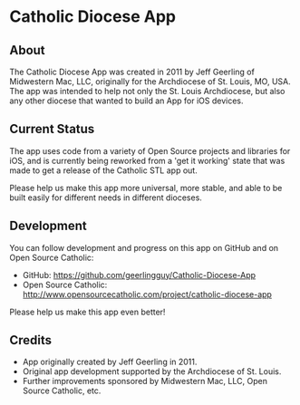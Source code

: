 # Catholic Diocese App

## About

The Catholic Diocese App was created in 2011 by Jeff Geerling of Midwestern Mac, LLC, originally for the Archdiocese of St. Louis, MO, USA. The app was intended to help not only the St. Louis Archdiocese, but also any other diocese that wanted to build an App for iOS devices.

## Current Status

The app uses code from a variety of Open Source projects and libraries for iOS, and is currently being reworked from a 'get it working' state that was made to get a release of the Catholic STL app out.

Please help us make this app more universal, more stable, and able to be built easily for different needs in different dioceses.

## Development

You can follow development and progress on this app on GitHub and on Open Source Catholic:

  - GitHub: https://github.com/geerlingguy/Catholic-Diocese-App
  - Open Source Catholic: http://www.opensourcecatholic.com/project/catholic-diocese-app

Please help us make this app even better!

## Credits

  - App originally created by Jeff Geerling in 2011.
  - Original app development supported by the Archdiocese of St. Louis.
  - Further improvements sponsored by Midwestern Mac, LLC, Open Source Catholic, etc.
